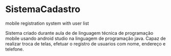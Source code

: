 # SistemaCadastro
mobile registration system with user list


Sistema criado durante aula de de linguagem técnica de programação mobile usando android studio na linguagem de programação java.
Capaz de realizar troca de telas, efetuar o registro de usuarios com nome, endereço e telefone. 
